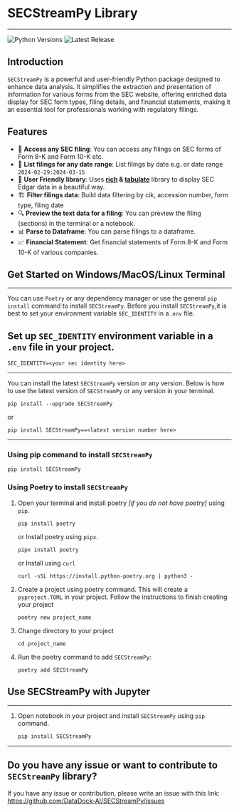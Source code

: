 # SECStreamPy Library  

---

![Python Versions](https://img.shields.io/badge/python-3.12|3.13-blue) 
![Latest Release](https://img.shields.io/badge/Release-v2.0.5-blue.svg)


## Introduction

`SECStreamPy` is a powerful and user-friendly Python package designed to enhance data analysis. 
It simplifies the extraction and presentation of information for various forms from the SEC website, 
offering enriched data display for SEC form types, filing details, and financial statements, 
making it an essential tool for professionals working with regulatory filings.


## Features

- 📁 **Access any SEC filing**: You can access any filings on SEC forms of Form 8-K and Form 10-K etc.
- 📅 **List filings for any date range**: List filings by date e.g. or date range `2024-02-29:2024-03-15`
- 🌟 **User Friendly library**: Uses **[rich](https://rich.readthedocs.io/en/stable/introduction.html) & [tabulate](https://github.com/astanin/python-tabulate)** library to display SEC Edgar data in a beautiful way.
- 🏗️ **Filter filings data**: Build data filtering by cik, accession number, form type, filing date
- 🔍 **Preview the text data for a filing**: You can preview the filing (sections) in the terminal or a notebook.
- 📊 **Parse to Dataframe**: You can parse filings to a dataframe.
- 📈 **Financial Statement**: Get financial statements of Form 8-K and Form 10-K of various companies.


## Get Started on Windows/MacOS/Linux Terminal

-------

You can use `Poetry` or any dependency manager or use the general `pip install` command to install `SECStreamPy`.
Before you install `SECStreamPy`,it is best to set your environment variable `SEC_IDENTITY` in a .`env` file.

## Set up `SEC_IDENTITY` environment variable in a `.env` file in your project.

   ```dotenv
   SEC_IDENTITY=<your sec identity here>
   ```

----------------------


You can install the latest `SECStreamPy` version or any version. 
Below is how to use the latest version of `SECStreamPy` or any version in your terminal.

   ```commandline
   pip install --upgrade SECStreamPy
   ```

or

   ```commandline
   pip install SECStreamPy==<latest version number here>   
   ```

----------


### Using pip command to install `SECStreamPy`

```commandline
pip install SECStreamPy
```

### Using Poetry to install `SECStreamPy`


1. Open your terminal and install poetry _[if you do not have poetry]_ using `pip`.
    
    ```commandline
   pip install poetry
   ```
   or Install poetry using `pipx`.
    
    ```commandline 
   pipx install poetry
    ```
   or Install using `curl`

   ```commandline
   curl -sSL https://install.python-poetry.org | python3 -
   ```

2. Create a project using poetry command. This will create a `pyproject.TOML` in your project.
Follow the instructions to finish creating your project

    ```commandline
    poetry new project_name
    ```

3. Change directory to your project

   ```commandline
   cd project_name
   ```

4. Run the poetry command to add `SECStreamPy`: 

    ```commandline
   poetry add SECStreamPy
   ```


## Use SECStreamPy with Jupyter

----------

1. Open notebook in your project and install `SECStreamPy` using `pip` command.
    
    ```bash
   pip install SECStreamPy
   ```

----------------------------------


## Do you have any issue or want to contribute to `SECStreamPy` library?

If you have any issue or contribution, please write an issue with this link: https://github.com/DataDock-AI/SECStreamPy/issues
